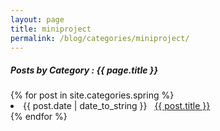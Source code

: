 ```yaml
---
layout: page
title: miniproject
permalink: /blog/categories/miniproject/
---
```


<h5> Posts by Category : {{ page.title }} </h5>

<div class="card">
{% for post in site.categories.spring %}
 <li class="category-posts"><span>{{ post.date | date_to_string }}</span> &nbsp; <a href="{{ post.url }}">{{ post.title }}</a></li>
{% endfor %}
</div>
